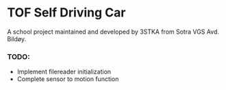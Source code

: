 # TOF Self Driving Car
A school project maintained and developed by 3STKA from Sotra VGS Avd. Bildøy.

### TODO:
* Implement filereader initialization
* Complete sensor to motion function 